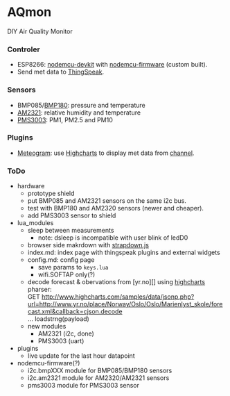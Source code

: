 # AQmon
DIY Air Quality Monitor

### Controler

- ESP8266: [nodemcu-devkit][] with [nodemcu-firmware][] (custom built).
- Send met data to [ThingSpeak][].

[nodemcu-devkit]:   https://github.com/nodemcu/nodemcu-devkit
[nodemcu-firmware]: https://github.com/nodemcu/nodemcu-firmware
[thingspeak]:       https://thingspeak.com

### Sensors

- BMP085/[BMP180][]: pressure and temperature
- [AM2321][]: relative humidity and temperature
- [PMS3003][]: PM1, PM2.5 and PM10

[BMP180]: http://www.aliexpress.com/snapshot/6747685613.html?orderId=67922658930843
[AM2321]:  http://www.aliexpress.com/snapshot/6399232524.html?orderId=65033515010843
[PMS3003]: http://www.aliexpress.com/snapshot/6624872562.html?orderId=66919764160843

### Plugins

- [Meteogram][]: use [Highcharts][] to display met data from [channel][].

[meteogram]: http://thingspeak.com/plugins/15643
[highcharts]:http://www.highcharts.com
[channel]:   http://thingspeak.com/channels/37527

### ToDo
- hardware
  - prototype shield
  - put BMP085 and  AM2321 sensors on the same i2c bus.
  - test with BMP180 and  AM2320 sensors (newer and cheaper).
  - add PMS3003 sensor to shield
- lua_modules
  - sleep between measurements
    - note: dsleep is incompatible with user blink of ledD0
  - browser side makrdown with [strapdown.js][]
  - index.md: index page with thingspeak plugins and external widgets
  - config.md: config page
    - save params to `keys.lua`
    - wifi.SOFTAP only(?)
  - decode forecast & obervations from [yr.no][] using [highcharts][] pharser:<br/>
      GET http://www.highcharts.com/samples/data/jsonp.php?url=http://www.yr.no/place/Norway/Oslo/Oslo/Marienlyst_skole/forecast.xml&callback=cjson.decode<br/>
      ... loadstrng(payload)
  - new modules
    - AM2321  (i2c, done)
    - PMS3003 (uart)
- plugins
  - live update for the last hour datapoint
- nodemcu-firmware(?)
  - i2c.bmpXXX module for BMP085/BMP180 sensors
  - i2c.am2321 module for AM2320/AM2321 sensors
  - pms3003    module for PMS3003 sensor

[strapdown.js]: http://strapdownjs.com
[luatool.py]: https://github.com/4refr0nt/luatool

